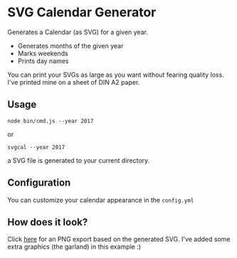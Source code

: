 # SVG Calendar Generator

Generates a Calendar (as SVG) for a given year.

* Generates months of the given year
* Marks weekends
* Prints day names

You can print your SVGs as large as you want without fearing quality loss. I've printed mine on a sheet of DIN A2 paper.

## Usage

	node bin/cmd.js --year 2017

or

	svgcal --year 2017
	
a SVG file is generated to your current directory.
	
## Configuration

You can customize your calendar appearance in the `config.yml`

## How does it look?

Click [here](examples/export-small.png) for an PNG export based on the generated SVG. I've added some extra graphics (the garland) in this example :)
